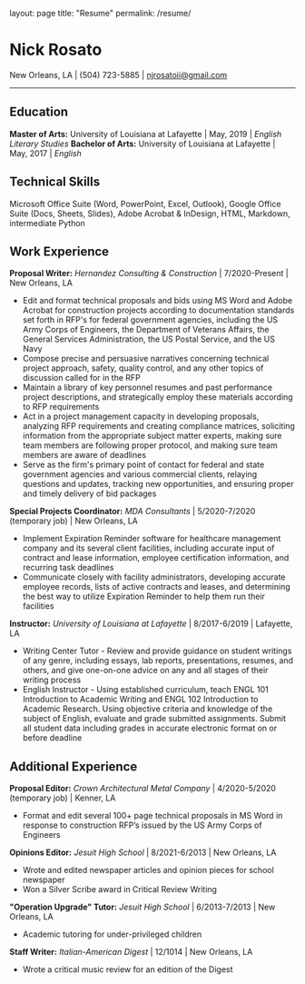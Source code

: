 layout: page
title: "Resume"
permalink: /resume/
# Nick Rosato
New Orleans, LA | (504) 723-5885 | njrosatoii@gmail.com

---

## Education
**Master of Arts:** University of Louisiana at Lafayette | May, 2019 | *English Literary Studies*
**Bachelor of Arts:** University of Louisiana at Lafayette | May, 2017 | *English*

## Technical Skills
Microsoft Office Suite (Word, PowerPoint, Excel, Outlook), Google Office Suite (Docs, Sheets, Slides), Adobe Acrobat & InDesign, HTML, Markdown, intermediate Python

## Work Experience
**Proposal Writer:** *Hernandez Consulting & Construction* | 7/2020-Present | New Orleans, LA
+ Edit and format technical proposals and bids using MS Word and Adobe Acrobat for construction projects according to documentation standards set forth in RFP's for federal government agencies, including the US Army Corps of Engineers, the Department of Veterans Affairs, the General Services Administration, the US Postal Service, and the US Navy
+ Compose precise and persuasive narratives concerning technical project approach, safety, quality control, and any other topics of discussion called for in the RFP
+ Maintain a library of key personnel resumes and past performance project descriptions, and strategically employ these materials according to RFP requirements
+ Act in a project management capacity in developing proposals, analyzing RFP requirements and creating compliance matrices, soliciting information from the appropriate subject matter experts, making sure team members are following proper protocol, and making sure team members are aware of deadlines
+ Serve as the firm's primary point of contact for federal and state government agencies and various commercial clients, relaying questions and updates, tracking new opportunities, and ensuring proper and timely delivery of bid packages

**Special Projects Coordinator:** *MDA Consultants* | 5/2020-7/2020 (temporary job) | New Orleans, LA
+ Implement Expiration Reminder software for healthcare management company and its several client facilities, including accurate input of contract and lease information, employee certification information, and recurring task deadlines
+ Communicate closely with facility administrators, developing accurate employee records, lists of active contracts and leases, and determining the best way to utilize Expiration Reminder to help them run their facilities 

**Instructor:** *University of Louisiana at Lafayette* | 8/2017-6/2019 | Lafayette, LA
+ Writing Center Tutor - Review and provide guidance on student writings of any genre, including essays, lab reports, presentations, resumes, and others, and give one-on-one advice on any and all stages of their writing process
+ English Instructor - Using established curriculum, teach ENGL 101 Introduction to Academic Writing and ENGL 102 Introduction to Academic Research. Using objective criteria and knowledge of the subject of English, evaluate and grade submitted assignments. Submit all student data including grades in accurate electronic format on or before deadline

## Additional Experience
**Proposal Editor:** *Crown Architectural Metal Company* | 4/2020-5/2020 (temporary job) | Kenner, LA
+ Format and edit several 100+ page technical proposals in MS Word in response to construction RFP’s issued by the US Army Corps of Engineers

**Opinions Editor:** *Jesuit High School* | 8/2021-6/2013 | New Orleans, LA
+ Wrote and edited newspaper articles and opinion pieces for school newspaper
+ Won a Silver Scribe award in Critical Review Writing

**"Operation Upgrade" Tutor:** *Jesuit High School* | 6/2013-7/2013 | New Orleans, LA
+ Academic tutoring for under-privileged children

**Staff Writer:** *Italian-American Digest* | 12/1014 | New Orleans, LA
+ Wrote a critical music review for an edition of the Digest
